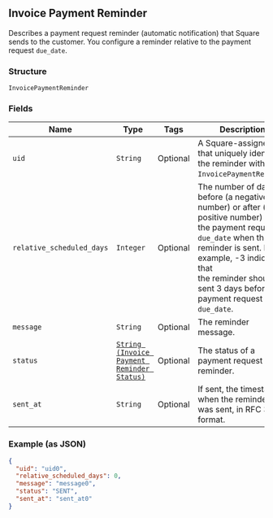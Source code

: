 ## Invoice Payment Reminder

Describes a payment request reminder (automatic notification) that Square sends
to the customer. You configure a reminder relative to the payment request
`due_date`.

### Structure

`InvoicePaymentReminder`

### Fields

| Name | Type | Tags | Description |
|  --- | --- | --- | --- |
| `uid` | `String` | Optional | A Square-assigned ID that uniquely identifies the reminder within the<br>`InvoicePaymentRequest`. |
| `relative_scheduled_days` | `Integer` | Optional | The number of days before (a negative number) or after (a positive number)<br>the payment request `due_date` when the reminder is sent. For example, -3 indicates that<br>the reminder should be sent 3 days before the payment request `due_date`. |
| `message` | `String` | Optional | The reminder message. |
| `status` | [`String (Invoice Payment Reminder Status)`](/doc/models/invoice-payment-reminder-status.md) | Optional | The status of a payment request reminder. |
| `sent_at` | `String` | Optional | If sent, the timestamp when the reminder was sent, in RFC 3339 format. |

### Example (as JSON)

```json
{
  "uid": "uid0",
  "relative_scheduled_days": 0,
  "message": "message0",
  "status": "SENT",
  "sent_at": "sent_at0"
}
```

